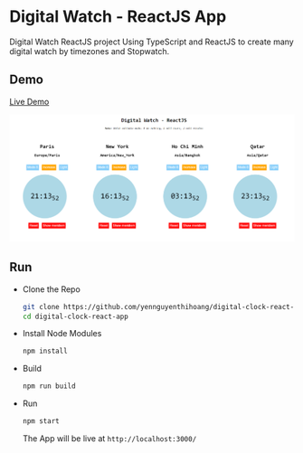 # Digital Watch - ReactJS App
Digital Watch ReactJS project
Using TypeScript and ReactJS to create many digital watch by timezones and Stopwatch.

## Demo

[Live Demo](https://digital-watch-yenguyen.netlify.app/)

![img](docs/demo.png)

## Run

- Clone the Repo
  ```bash
  git clone https://github.com/yennguyenthihoang/digital-clock-react-app.git
  cd digital-clock-react-app
  ```
- Install Node Modules
  ```bash
  npm install
  ```
- Build
  ```bash
  npm run build
  ```
- Run
  ```bash
  npm start
  ```
  The App will be live at `http://localhost:3000/`


